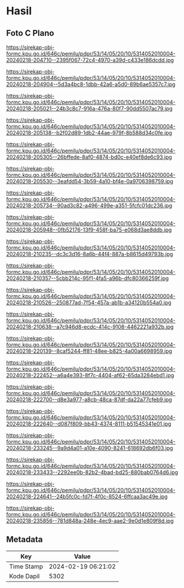 # Hasil

## Foto C Plano

https://sirekap-obj-formc.kpu.go.id/646c/pemilu/pdpr/53/14/05/20/10/5314052010004-20240218-204710--2395f067-72c4-4970-a39d-c433e186dcdd.jpg

https://sirekap-obj-formc.kpu.go.id/646c/pemilu/pdpr/53/14/05/20/10/5314052010004-20240218-204904--5d3a4bc8-1dbb-42a6-a5d0-89b6ae5357c7.jpg

https://sirekap-obj-formc.kpu.go.id/646c/pemilu/pdpr/53/14/05/20/10/5314052010004-20240218-205021--24b3c8c7-916a-476a-80f7-90dd5507ac79.jpg

https://sirekap-obj-formc.kpu.go.id/646c/pemilu/pdpr/53/14/05/20/10/5314052010004-20240218-205138--b2f02d89-1db2-44ae-979f-8b588d34c0fe.jpg

https://sirekap-obj-formc.kpu.go.id/646c/pemilu/pdpr/53/14/05/20/10/5314052010004-20240218-205305--26bffede-8af0-4874-bd0c-e40ef8de6c93.jpg

https://sirekap-obj-formc.kpu.go.id/646c/pemilu/pdpr/53/14/05/20/10/5314052010004-20240218-205530--3eafdd54-3b59-4a10-bf4e-0a9706398759.jpg

https://sirekap-obj-formc.kpu.go.id/646c/pemilu/pdpr/53/14/05/20/10/5314052010004-20240218-205734--90ad3c82-a496-499e-a351-5fcfc01dc236.jpg

https://sirekap-obj-formc.kpu.go.id/646c/pemilu/pdpr/53/14/05/20/10/5314052010004-20240218-205948--0fb52176-13f9-458f-ba75-e068d3ae8ddb.jpg

https://sirekap-obj-formc.kpu.go.id/646c/pemilu/pdpr/53/14/05/20/10/5314052010004-20240218-210235--dc3c3d16-8a6b-44f4-887a-b8615d49793b.jpg

https://sirekap-obj-formc.kpu.go.id/646c/pemilu/pdpr/53/14/05/20/10/5314052010004-20240218-210357--5cbb214c-95f1-4fa5-a96b-dfc80366259f.jpg

https://sirekap-obj-formc.kpu.go.id/646c/pemilu/pdpr/53/14/05/20/10/5314052010004-20240218-210526--250877ad-7f54-457a-ab1b-a34120b554a0.jpg

https://sirekap-obj-formc.kpu.go.id/646c/pemilu/pdpr/53/14/05/20/10/5314052010004-20240218-210638--a7c946d8-ecdc-414c-9108-4462221a932b.jpg

https://sirekap-obj-formc.kpu.go.id/646c/pemilu/pdpr/53/14/05/20/10/5314052010004-20240218-220139--8caf5244-ff81-48ee-b825-4a00a6698959.jpg

https://sirekap-obj-formc.kpu.go.id/646c/pemilu/pdpr/53/14/05/20/10/5314052010004-20240218-222452--a6a4e393-8f7c-4404-af62-65da3284ebd1.jpg

https://sirekap-obj-formc.kpu.go.id/646c/pemilu/pdpr/53/14/05/20/10/5314052010004-20240218-222700--d8e3a977-a8cb-48ca-87df-da22a77cfeb9.jpg

https://sirekap-obj-formc.kpu.go.id/646c/pemilu/pdpr/53/14/05/20/10/5314052010004-20240218-222640--d087f809-bb43-4374-8111-b51545341e01.jpg

https://sirekap-obj-formc.kpu.go.id/646c/pemilu/pdpr/53/14/05/20/10/5314052010004-20240218-233245--9a9d4a01-a10e-4090-8241-618692db6f03.jpg

https://sirekap-obj-formc.kpu.go.id/646c/pemilu/pdpr/53/14/05/20/10/5314052010004-20240218-233433--2292ee0b-82b2-4bad-bd25-880bab0764d6.jpg

https://sirekap-obj-formc.kpu.go.id/646c/pemilu/pdpr/53/14/05/20/10/5314052010004-20240218-224641--24b5fc0c-fd7f-4f0c-8524-6ffcaa3ac49e.jpg

https://sirekap-obj-formc.kpu.go.id/646c/pemilu/pdpr/53/14/05/20/10/5314052010004-20240218-235856--781d848a-248e-4ec9-aae2-9e0d1e809f8d.jpg


## Metadata

| Key        | Value               |
| ---------- | ------------------- |
| Time Stamp | 2024-02-19 06:21:02 |
| Kode Dapil | 5302                |



